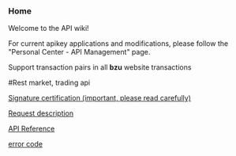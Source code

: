 ### Home
Welcome to the API wiki!


For current apikey applications and modifications, please follow the "Personal Center - API Management" page.



Support transaction pairs in all **bzu** website transactions



#Rest market, trading api

<a href="https://github.com/bizuyun/API/docs/English_Signature_Authentication.md">Signature certification (important, please read carefully)</a>


<a href="https://github.com/bizuyun/API/docs">Request description</a>


<a href="https://github.com/bizuyun/API/docs/English_API_Reference.md">API Reference</a>


<a href="https://github.com/bizuyun/API/blob/master/docs/English_Error_Code.md">error code</a>
